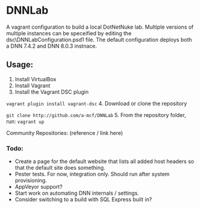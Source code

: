 # DNNLab
A vagrant configuration to build a local DotNetNuke lab. Multiple versions of multiple instances can be speceified 
by editing the dsc\DNNLabConfiguration.psd1 file. The default configuration deploys both a DNN 7.4.2 and DNN 8.0.3 instnace.

## Usage:
1. Install VirtualBox
2. Install Vagrant
3. Install the Vagrant DSC plugin

```vagrant plugin install vagrant-dsc```
4. Download or clone the repository

```git clone http://github.com/a-mcf/DNNLab```
5. From the repository folder, run:
```vagrant up```

Community Repositories:
(reference / link here)

### Todo:
- Create a page for the default website that lists all added host headers so that the default site does something.
- Pester tests. For now, integration only. Should run after system provisioning.
- AppVeyor support?
- Start work on automating DNN internals / settings.
- Consider switching to a build with SQL Express built in?